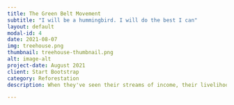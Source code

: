 ```yaml
---
title: The Green Belt Movement
subtitle: "I will be a hummingbird. I will do the best I can"
layout: default
modal-id: 4
date: 2021-08-07
img: treehouse.png
thumbnail: treehouse-thumbnail.png
alt: image-alt
project-date: August 2021
client: Start Bootstrap
category: Reforestation
description: When they've seen their streams of income, their livelihoods, their subsistence dry up, they stood up and took action. In 1977 Professor Wangari Maathai founded the Green Belt Movement (GBM) to tackle the needs of the rural Kenyan woman who were losing their crops and with it their food, security and resources. The Green Belt Movement is more than a reforestation project. It supports gender equality, climate protection, agricultural education, food security and basic income for so many families in Kenya and around the world.

---
```

